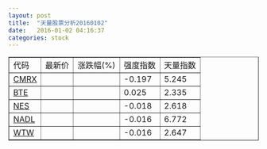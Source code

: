 ```yaml
---
layout: post
title:  "天量股票分析20160102"
date:   2016-01-02 04:16:37
categories: stock
---
```

<script type="text/javascript">
var stockList = []
stockList.push('gb_cmrx');
stockList.push('gb_bte');
stockList.push('gb_nes');
stockList.push('gb_nadl');
stockList.push('gb_wtw');
</script>

<table border="1">
 <tr>
  <td>代码</td>
  <td>最新价</td>
  <td>涨跌幅(%)</td>
 <td>强度指数</td>
 <td>天量指数</td>
</tr>
  <tr id="cmrx"><td><a href="http://stock.finance.sina.com.cn/usstock/quotes/CMRX.html" target="_blank">CMRX</a></td><td></td><td></td><td>-0.197</td><td>5.245</td></tr>
  <tr id="bte"><td><a href="http://stock.finance.sina.com.cn/usstock/quotes/BTE.html" target="_blank">BTE</a></td><td></td><td></td><td>0.025</td><td>2.335</td></tr>
  <tr id="nes"><td><a href="http://stock.finance.sina.com.cn/usstock/quotes/NES.html" target="_blank">NES</a></td><td></td><td></td><td>-0.018</td><td>2.618</td></tr>
  <tr id="nadl"><td><a href="http://stock.finance.sina.com.cn/usstock/quotes/NADL.html" target="_blank">NADL</a></td><td></td><td></td><td>-0.016</td><td>6.772</td></tr>
  <tr id="wtw"><td><a href="http://stock.finance.sina.com.cn/usstock/quotes/WTW.html" target="_blank">WTW</a></td><td></td><td></td><td>-0.016</td><td>2.647</td></tr>
</table>
